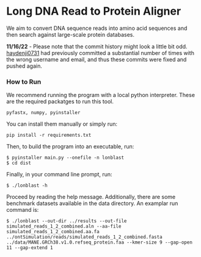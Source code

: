 # Long DNA Read to Protein Aligner

We aim to convert DNA sequence reads into amino acid sequences and then search against large-scale protein databases.

**11/16/22** - Please note that the commit history might look a little bit odd. [haydenji0731](https://github.com/haydenji0731) had previously committed a substantial number of times with the wrong username and email, and thus these commits were fixed and pushed again.

### How to Run ###

We recommend running the program with a local python interpreter. These are the required packatges to run this tool. 

```
pyfastx, numpy, pyinstaller
```
You can install them manually or simply run:
```
pip install -r requirements.txt
```
Then, to build the program into an executable, run:

```
$ pyinstaller main.py --onefile -n lonblast
$ cd dist
```

Finally, in your command line prompt, run:

```
$ ./lonblast -h
```
Proceed by reading the help message. Additionally, there are some benchmark datasets available in the data directory. An examplar run command is:

```
$ ./lonblast --out-dir ../results --out-file simulated_reads_1_2_combined.aln --aa-file simulated_reads_1_2_combined.aa.fa ../ontSimulation/reads/simulated_reads_1_2_combined.fasta ../data/MANE.GRCh38.v1.0.refseq_protein.faa --kmer-size 9 --gap-open 11 --gap-extend 1
```
